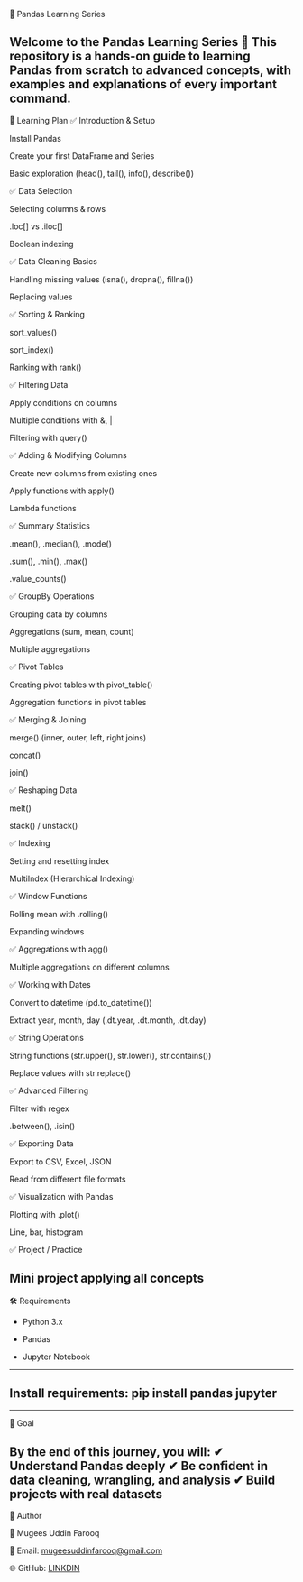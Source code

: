 📘 Pandas Learning Series

Welcome to the Pandas Learning Series 🚀
This repository is a hands-on guide to learning Pandas from scratch to advanced concepts, with examples and explanations of every important command.
---
📅 Learning Plan
✅ Introduction & Setup

Install Pandas

Create your first DataFrame and Series

Basic exploration (head(), tail(), info(), describe())

✅ Data Selection

Selecting columns & rows

.loc[] vs .iloc[]

Boolean indexing

✅ Data Cleaning Basics

Handling missing values (isna(), dropna(), fillna())

Replacing values

✅ Sorting & Ranking

sort_values()

sort_index()

Ranking with rank()

✅ Filtering Data

Apply conditions on columns

Multiple conditions with &, |

Filtering with query()

✅ Adding & Modifying Columns

Create new columns from existing ones

Apply functions with apply()

Lambda functions

✅ Summary Statistics

.mean(), .median(), .mode()

.sum(), .min(), .max()

.value_counts()

✅ GroupBy Operations

Grouping data by columns

Aggregations (sum, mean, count)

Multiple aggregations

✅ Pivot Tables

Creating pivot tables with pivot_table()

Aggregation functions in pivot tables

✅ Merging & Joining

merge() (inner, outer, left, right joins)

concat()

join()

✅ Reshaping Data

melt()

stack() / unstack()

✅ Indexing

Setting and resetting index

MultiIndex (Hierarchical Indexing)

✅ Window Functions

Rolling mean with .rolling()

Expanding windows

✅ Aggregations with agg()

Multiple aggregations on different columns

✅ Working with Dates

Convert to datetime (pd.to_datetime())

Extract year, month, day (.dt.year, .dt.month, .dt.day)

✅ String Operations

String functions (str.upper(), str.lower(), str.contains())

Replace values with str.replace()

✅ Advanced Filtering

Filter with regex

.between(), .isin()

✅ Exporting Data

Export to CSV, Excel, JSON

Read from different file formats

✅ Visualization with Pandas

Plotting with .plot()

Line, bar, histogram

✅ Project / Practice

Mini project applying all concepts
---
🛠 Requirements

* Python 3.x

* Pandas

* Jupyter Notebook
---

## Install requirements: pip install pandas jupyter

---
🎯 Goal

By the end of this journey, you will:
✔ Understand Pandas deeply
✔ Be confident in data cleaning, wrangling, and analysis
✔ Build projects with real datasets
---
🌟 Author

👤 Mugees Uddin Farooq

📧 Email: mugeesuddinfarooq@gmail.com

🌐 GitHub: [LINKDIN](mugeesuddin16)


